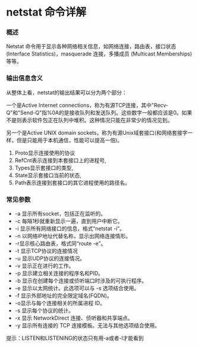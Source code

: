 # netstat 命令详解
### 概述
Netstat 命令用于显示各种网络相关信息，如网络连接，路由表，接口状态 (Interface Statistics)，masquerade 连接，多播成员 (Multicast Memberships) 等等。

### 输出信息含义
从整体上看，netstat的输出结果可以分为两个部分：

一个是Active Internet connections，称为有源TCP连接，其中"Recv-Q"和"Send-Q"指%0A的是接收队列和发送队列。这些数字一般都应该是0。如果不是则表示软件包正在队列中堆积。这种情况只能在非常少的情况见到。

另一个是Active UNIX domain sockets，称为有源Unix域套接口(和网络套接字一样，但是只能用于本机通信，性能可以提高一倍)。

1. Proto显示连接使用的协议
2. RefCnt表示连接到本套接口上的进程号,
3. Types显示套接口的类型,
4. State显示套接口当前的状态,
5. Path表示连接到套接口的其它进程使用的路径名。

### 常见参数
+ -a 显示所有socket，包括正在监听的。
+ -c 每隔1秒就重新显示一遍，直到用户中断它。
+ -i 显示所有网络接口的信息，格式“netstat -i”。
+ -n 以网络IP地址代替名称，显示出网络连接情形。
+ -r显示核心路由表，格式同“route -e”。
+ -t 显示TCP协议的连接情况
+ -u 显示UDP协议的连接情况。
+ -v 显示正在进行的工作。
+ -p 显示建立相关连接的程序名和PID。
+ -b 显示在创建每个连接或侦听端口时涉及的可执行程序。
+ -e 显示以太网统计。此选项可以与 -s 选项结合使用。
+ -f 显示外部地址的完全限定域名(FQDN)。
+ -o显示与每个连接相关的所属进程 ID。
+ -s 显示每个协议的统计。
+ -x 显示 NetworkDirect 连接、侦听器和共享端点。
+ -y 显示所有连接的 TCP 连接模板。无法与其他选项结合使用。

提示：LISTEN和LISTENING的状态只有用-a或者-l才能看到
